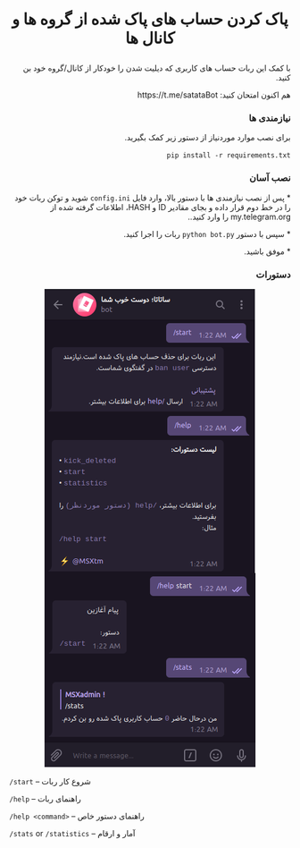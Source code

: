 # <p align="center">  پاک کردن حساب های پاک شده از گروه ها و کانال ها #
<p align="right" dir="rtl"> با کمک این ربات حساب های کاربری که دیلیت شدن را خودکار از کانال/گروه خود بن کنید.
<p align="right" dir="rtl"> هم اکنون امتحان کنید: https://t.me/satataBot

### <p align="right"> نیازمندی ها ###
<p align="right" dir="rtl"> برای نصب موارد موردنیاز از دستور زیر کمک بگیرید.
<p align="right" dir="rtl"> <code>pip install -r requirements.txt</code>

### <p align="right">  نصب آسان ###

<p align="right" dir="rtl"> * پس از نصب نیازمندی ها با دستور بالا، وارد فایل <code>config.ini</code> شوید و توکن ربات خود را در خط دوم قرار داده و بجای مقادیر ID و HASH، اطلاعات گرفته شده از my.telegram.org را وارد کنید..
<p align="right" dir="rtl"> * سپس با دستور <code>python bot.py</code> ربات را اجرا کنید.
<p align="right" dir="rtl"> * موفق باشید. 


### <p align="right" dir="rtl"> دستورات ###

<p align="center"> <img src="https://github.com/MSXtm/ScreenShots/blob/master/satataBot_commands.png" alt="دستورات درون ربات">

`/start` – شروع کار ربات

`/help` – راهنمای ربات

`/help <command>` – راهنمای دستور خاص

`/stats` or `/statistics` – آمار و ارقام

